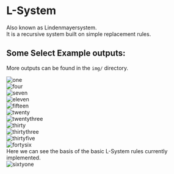 # L-System
Also known as Lindenmayersystem.  
It is a recursive system built on simple replacement rules.  

## Some Select Example outputs:
More outputs can be found in the `img/` directory.  

![one](https://github.com/Rackhamn/L-System-One/blob/main/img/lsys_img_1.png)  
![four](https://github.com/Rackhamn/L-System-One/blob/main/img/lsys_img_4.png)  
![seven](https://github.com/Rackhamn/L-System-One/blob/main/img/lsys_img_7.png)  
![eleven](https://github.com/Rackhamn/L-System-One/blob/main/img/lsys_img_11.png)  
![fifteen](https://github.com/Rackhamn/L-System-One/blob/main/img/lsys_img_15.png)  
![twenty](https://github.com/Rackhamn/L-System-One/blob/main/img/lsys_img_20.png)  
![twentythree](https://github.com/Rackhamn/L-System-One/blob/main/img/lsys_img_23.png)  
![thirty](https://github.com/Rackhamn/L-System-One/blob/main/img/lsys_img_30.png)  
![thirtythree](https://github.com/Rackhamn/L-System-One/blob/main/img/lsys_img_33.png)  
![thirtyfive](https://github.com/Rackhamn/L-System-One/blob/main/img/lsys_img_35.png)  
![fortysix](https://github.com/Rackhamn/L-System-One/blob/main/img/lsys_img_46.png)  
Here we can see the basis of the basic L-System rules currently implemented.  
![sixtyone](https://github.com/Rackhamn/L-System-One/blob/main/img/lsys_img_61.png)  
